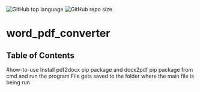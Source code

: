 ![GitHub top language](https://img.shields.io/github/languages/top/10ishk/word_pdf_converter?color=rgb(86,61,124))
![GitHub repo size](https://img.shields.io/github/repo-size/10ishk/word_pdf_converter?color=darkgreen)
# word_pdf_converter
## Table of Contents

#how-to-use
Install pdf2docx pip package and docx2pdf pip package from cmd and run the program
File gets saved to the folder where the main file is being run

